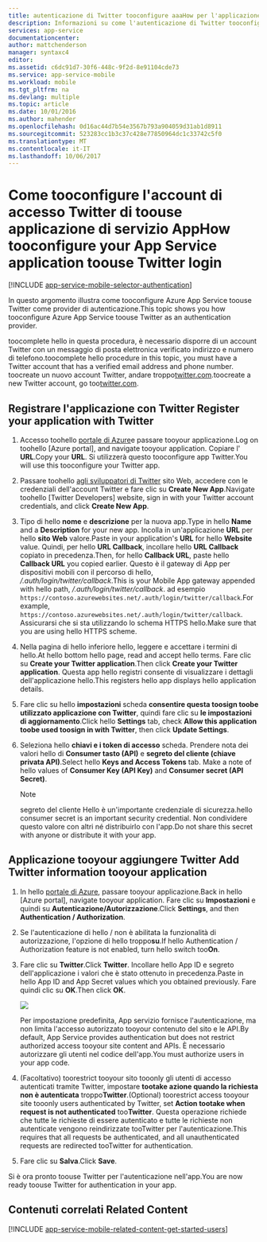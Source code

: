 ```yaml
---
title: autenticazione di Twitter tooconfigure aaaHow per l'applicazione di servizi App
description: Informazioni su come l'autenticazione di Twitter tooconfigure per l'applicazione di servizi di App.
services: app-service
documentationcenter: 
author: mattchenderson
manager: syntaxc4
editor: 
ms.assetid: c6dc91d7-30f6-448c-9f2d-8e91104cde73
ms.service: app-service-mobile
ms.workload: mobile
ms.tgt_pltfrm: na
ms.devlang: multiple
ms.topic: article
ms.date: 10/01/2016
ms.author: mahender
ms.openlocfilehash: 0d16ac44d7b54e3567b793a904059d31ab1d8911
ms.sourcegitcommit: 523283cc1b3c37c428e77850964dc1c33742c5f0
ms.translationtype: MT
ms.contentlocale: it-IT
ms.lasthandoff: 10/06/2017
---
```

# <a name="how-tooconfigure-your-app-service-application-toouse-twitter-login"></a><span data-ttu-id="4f5e0-103">Come tooconfigure l'account di accesso Twitter di toouse applicazione di servizio App</span><span class="sxs-lookup"><span data-stu-id="4f5e0-103">How tooconfigure your App Service application toouse Twitter login</span></span>
[!INCLUDE [app-service-mobile-selector-authentication](../../includes/app-service-mobile-selector-authentication.md)]

<span data-ttu-id="4f5e0-104">In questo argomento illustra come tooconfigure Azure App Service toouse Twitter come provider di autenticazione.</span><span class="sxs-lookup"><span data-stu-id="4f5e0-104">This topic shows you how tooconfigure Azure App Service toouse Twitter as an authentication provider.</span></span>

<span data-ttu-id="4f5e0-105">toocomplete hello in questa procedura, è necessario disporre di un account Twitter con un messaggio di posta elettronica verificato indirizzo e numero di telefono.</span><span class="sxs-lookup"><span data-stu-id="4f5e0-105">toocomplete hello procedure in this topic, you must have a Twitter account that has a verified email address and phone number.</span></span> <span data-ttu-id="4f5e0-106">toocreate un nuovo account Twitter, andare troppo<a href="http://go.microsoft.com/fwlink/p/?LinkID=268287" target="_blank">twitter.com</a>.</span><span class="sxs-lookup"><span data-stu-id="4f5e0-106">toocreate a new Twitter account, go too<a href="http://go.microsoft.com/fwlink/p/?LinkID=268287" target="_blank">twitter.com</a>.</span></span>

## <span data-ttu-id="4f5e0-107"><a name="register"></a>Registrare l'applicazione con Twitter</span><span class="sxs-lookup"><span data-stu-id="4f5e0-107"><a name="register"> </a>Register your application with Twitter</span></span>
1. <span data-ttu-id="4f5e0-108">Accesso toohello [portale di Azure]e passare tooyour applicazione.</span><span class="sxs-lookup"><span data-stu-id="4f5e0-108">Log on toohello [Azure portal], and navigate tooyour application.</span></span> <span data-ttu-id="4f5e0-109">Copiare l' **URL**.</span><span class="sxs-lookup"><span data-stu-id="4f5e0-109">Copy your **URL**.</span></span> <span data-ttu-id="4f5e0-110">Si utilizzerà questo tooconfigure app Twitter.</span><span class="sxs-lookup"><span data-stu-id="4f5e0-110">You will use this tooconfigure your Twitter app.</span></span>
2. <span data-ttu-id="4f5e0-111">Passare toohello [agli sviluppatori di Twitter] sito Web, accedere con le credenziali dell'account Twitter e fare clic su **Create New App**.</span><span class="sxs-lookup"><span data-stu-id="4f5e0-111">Navigate toohello [Twitter Developers] website, sign in with your Twitter account credentials, and click **Create New App**.</span></span>
3. <span data-ttu-id="4f5e0-112">Tipo di hello **nome** e **descrizione** per la nuova app.</span><span class="sxs-lookup"><span data-stu-id="4f5e0-112">Type in hello **Name** and a **Description** for your new app.</span></span> <span data-ttu-id="4f5e0-113">Incolla in un'applicazione **URL** per hello **sito Web** valore.</span><span class="sxs-lookup"><span data-stu-id="4f5e0-113">Paste in your application's **URL** for hello **Website** value.</span></span> <span data-ttu-id="4f5e0-114">Quindi, per hello **URL Callback**, incollare hello **URL Callback** copiato in precedenza.</span><span class="sxs-lookup"><span data-stu-id="4f5e0-114">Then, for hello **Callback URL**, paste hello **Callback URL** you copied earlier.</span></span> <span data-ttu-id="4f5e0-115">Questo è il gateway di App per dispositivi mobili con il percorso di hello, */.auth/login/twitter/callback*.</span><span class="sxs-lookup"><span data-stu-id="4f5e0-115">This is your Mobile App gateway appended with hello path, */.auth/login/twitter/callback*.</span></span> <span data-ttu-id="4f5e0-116">ad esempio `https://contoso.azurewebsites.net/.auth/login/twitter/callback`.</span><span class="sxs-lookup"><span data-stu-id="4f5e0-116">For example, `https://contoso.azurewebsites.net/.auth/login/twitter/callback`.</span></span> <span data-ttu-id="4f5e0-117">Assicurarsi che si sta utilizzando lo schema HTTPS hello.</span><span class="sxs-lookup"><span data-stu-id="4f5e0-117">Make sure that you are using hello HTTPS scheme.</span></span>
4. <span data-ttu-id="4f5e0-118">Nella pagina di hello inferiore hello, leggere e accettare i termini di hello.</span><span class="sxs-lookup"><span data-stu-id="4f5e0-118">At hello bottom hello page, read and accept hello terms.</span></span> <span data-ttu-id="4f5e0-119">Fare clic su **Create your Twitter application**.</span><span class="sxs-lookup"><span data-stu-id="4f5e0-119">Then click **Create your Twitter application**.</span></span> <span data-ttu-id="4f5e0-120">Questa app hello registri consente di visualizzare i dettagli dell'applicazione hello.</span><span class="sxs-lookup"><span data-stu-id="4f5e0-120">This registers hello app displays hello application details.</span></span>
5. <span data-ttu-id="4f5e0-121">Fare clic su hello **impostazioni** scheda **consentire questa toosign toobe utilizzato applicazione con Twitter**, quindi fare clic su **le impostazioni di aggiornamento**.</span><span class="sxs-lookup"><span data-stu-id="4f5e0-121">Click hello **Settings** tab, check **Allow this application toobe used toosign in with Twitter**, then click **Update Settings**.</span></span>
6. <span data-ttu-id="4f5e0-122">Seleziona hello **chiavi e i token di accesso** scheda. Prendere nota dei valori hello di **Consumer tasto (API)** e **segreto del cliente (chiave privata API)**.</span><span class="sxs-lookup"><span data-stu-id="4f5e0-122">Select hello **Keys and Access Tokens** tab. Make a note of hello values of **Consumer Key (API Key)** and **Consumer secret (API Secret)**.</span></span>
   
   > [!NOTE]
   > <span data-ttu-id="4f5e0-123">segreto del cliente Hello è un'importante credenziale di sicurezza.</span><span class="sxs-lookup"><span data-stu-id="4f5e0-123">hello consumer secret is an important security credential.</span></span> <span data-ttu-id="4f5e0-124">Non condividere questo valore con altri né distribuirlo con l'app.</span><span class="sxs-lookup"><span data-stu-id="4f5e0-124">Do not share this secret with anyone or distribute it with your app.</span></span>
   > 
   > 

## <span data-ttu-id="4f5e0-125"><a name="secrets"></a>Applicazione tooyour aggiungere Twitter</span><span class="sxs-lookup"><span data-stu-id="4f5e0-125"><a name="secrets"> </a>Add Twitter information tooyour application</span></span>
1. <span data-ttu-id="4f5e0-126">In hello [portale di Azure], passare tooyour applicazione.</span><span class="sxs-lookup"><span data-stu-id="4f5e0-126">Back in hello [Azure portal], navigate tooyour application.</span></span> <span data-ttu-id="4f5e0-127">Fare clic su **Impostazioni** e quindi su **Autenticazione/Autorizzazione**.</span><span class="sxs-lookup"><span data-stu-id="4f5e0-127">Click **Settings**, and then **Authentication / Authorization**.</span></span>
2. <span data-ttu-id="4f5e0-128">Se l'autenticazione di hello / non è abilitata la funzionalità di autorizzazione, l'opzione di hello troppo**su**.</span><span class="sxs-lookup"><span data-stu-id="4f5e0-128">If hello Authentication / Authorization feature is not enabled, turn hello switch too**On**.</span></span>
3. <span data-ttu-id="4f5e0-129">Fare clic su **Twitter**.</span><span class="sxs-lookup"><span data-stu-id="4f5e0-129">Click **Twitter**.</span></span> <span data-ttu-id="4f5e0-130">Incollare hello App ID e segreto dell'applicazione i valori che è stato ottenuto in precedenza.</span><span class="sxs-lookup"><span data-stu-id="4f5e0-130">Paste in hello App ID and App Secret values which you obtained previously.</span></span> <span data-ttu-id="4f5e0-131">Fare quindi clic su **OK**.</span><span class="sxs-lookup"><span data-stu-id="4f5e0-131">Then click **OK**.</span></span>
   
   ![][1]
   
   <span data-ttu-id="4f5e0-132">Per impostazione predefinita, App servizio fornisce l'autenticazione, ma non limita l'accesso autorizzato tooyour contenuto del sito e le API.</span><span class="sxs-lookup"><span data-stu-id="4f5e0-132">By default, App Service provides authentication but does not restrict authorized access tooyour site content and APIs.</span></span> <span data-ttu-id="4f5e0-133">È necessario autorizzare gli utenti nel codice dell'app.</span><span class="sxs-lookup"><span data-stu-id="4f5e0-133">You must authorize users in your app code.</span></span>
4. <span data-ttu-id="4f5e0-134">(Facoltativo) toorestrict tooyour sito tooonly gli utenti di accesso autenticati tramite Twitter, impostare **tootake azione quando la richiesta non è autenticata** troppo**Twitter**.</span><span class="sxs-lookup"><span data-stu-id="4f5e0-134">(Optional) toorestrict access tooyour site tooonly users authenticated by Twitter, set **Action tootake when request is not authenticated** too**Twitter**.</span></span> <span data-ttu-id="4f5e0-135">Questa operazione richiede che tutte le richieste di essere autenticato e tutte le richieste non autenticate vengono reindirizzate tooTwitter per l'autenticazione.</span><span class="sxs-lookup"><span data-stu-id="4f5e0-135">This requires that all requests be authenticated, and all unauthenticated requests are redirected tooTwitter for authentication.</span></span>
5. <span data-ttu-id="4f5e0-136">Fare clic su **Salva**.</span><span class="sxs-lookup"><span data-stu-id="4f5e0-136">Click **Save**.</span></span>

<span data-ttu-id="4f5e0-137">Si è ora pronto toouse Twitter per l'autenticazione nell'app.</span><span class="sxs-lookup"><span data-stu-id="4f5e0-137">You are now ready toouse Twitter for authentication in your app.</span></span>

## <span data-ttu-id="4f5e0-138"><a name="related-content"></a>Contenuti correlati</span><span class="sxs-lookup"><span data-stu-id="4f5e0-138"><a name="related-content"> </a>Related Content</span></span>
[!INCLUDE [app-service-mobile-related-content-get-started-users](../../includes/app-service-mobile-related-content-get-started-users.md)]

<!-- Images. -->

[0]: ./media/app-service-mobile-how-to-configure-twitter-authentication/app-service-twitter-redirect.png
[1]: ./media/app-service-mobile-how-to-configure-twitter-authentication/mobile-app-twitter-settings.png

<!-- URLs. -->

[agli sviluppatori di Twitter]: http://go.microsoft.com/fwlink/p/?LinkId=268300
[portale di Azure]: https://portal.azure.com/
[xamarin]: ../app-services-mobile-app-xamarin-ios-get-started-users.md

